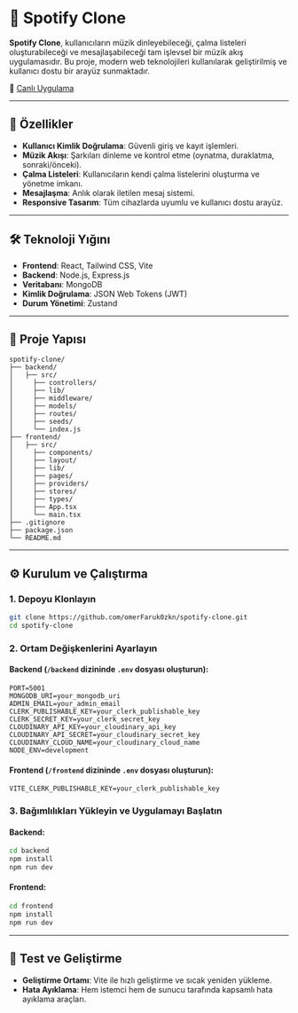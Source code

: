 # 🎵 Spotify Clone

**Spotify Clone**, kullanıcıların müzik dinleyebileceği, çalma listeleri oluşturabileceği ve mesajlaşabileceği tam işlevsel bir müzik akış uygulamasıdır. Bu proje, modern web teknolojileri kullanılarak geliştirilmiş ve kullanıcı dostu bir arayüz sunmaktadır.

🔗 [Canlı Uygulama](https://spotifyclone-6hd0.onrender.com)

---

## 🚀 Özellikler

- **Kullanıcı Kimlik Doğrulama**: Güvenli giriş ve kayıt işlemleri.
- **Müzik Akışı**: Şarkıları dinleme ve kontrol etme (oynatma, duraklatma, sonraki/önceki).
- **Çalma Listeleri**: Kullanıcıların kendi çalma listelerini oluşturma ve yönetme imkanı.
- **Mesajlaşma**: Anlık olarak iletilen mesaj sistemi.
- **Responsive Tasarım**: Tüm cihazlarda uyumlu ve kullanıcı dostu arayüz.

---

## 🛠️ Teknoloji Yığını

- **Frontend**: React, Tailwind CSS, Vite
- **Backend**: Node.js, Express.js
- **Veritabanı**: MongoDB
- **Kimlik Doğrulama**: JSON Web Tokens (JWT)
- **Durum Yönetimi**: Zustand

---

## 📁 Proje Yapısı

```
spotify-clone/
├── backend/
│   ├── src/
│     ├── controllers/
│     ├── lib/
│     ├── middleware/
│     ├── models/
│     ├── routes/
│     ├── seeds/
│     └── index.js
├── frontend/
│   ├── src/
│     ├── components/
│     ├── layout/
│     ├── lib/
│     ├── pages/
│     ├── providers/
│     ├── stores/
│     ├── types/
│     ├── App.tsx
│     └── main.tsx
├── .gitignore
├── package.json
└── README.md
```

---

## ⚙️ Kurulum ve Çalıştırma

### 1. Depoyu Klonlayın

```bash
git clone https://github.com/omerFaruk0zkn/spotify-clone.git
cd spotify-clone
```

### 2. Ortam Değişkenlerini Ayarlayın

#### Backend (`/backend` dizininde `.env` dosyası oluşturun):

```
PORT=5001
MONGODB_URI=your_mongodb_uri
ADMIN_EMAIL=your_admin_email
CLERK_PUBLISHABLE_KEY=your_clerk_publishable_key
CLERK_SECRET_KEY=your_clerk_secret_key
CLOUDINARY_API_KEY=your_cloudinary_api_key
CLOUDINARY_API_SECRET=your_cloudinary_secret_key
CLOUDINARY_CLOUD_NAME=your_cloudinary_cloud_name
NODE_ENV=development
```

#### Frontend (`/frontend` dizininde `.env` dosyası oluşturun):

```
VITE_CLERK_PUBLISHABLE_KEY=your_clerk_publishable_key
```

### 3. Bağımlılıkları Yükleyin ve Uygulamayı Başlatın

#### Backend:

```bash
cd backend
npm install
npm run dev
```

#### Frontend:

```bash
cd frontend
npm install
npm run dev
```

---

## 🧪 Test ve Geliştirme

- **Geliştirme Ortamı**: Vite ile hızlı geliştirme ve sıcak yeniden yükleme.
- **Hata Ayıklama**: Hem istemci hem de sunucu tarafında kapsamlı hata ayıklama araçları.
